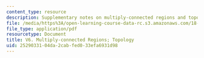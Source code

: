 ```yaml
---
content_type: resource
description: Supplementary notes on multiply-connected regions and topology.
file: /media/https%3A/open-learning-course-data-rc.s3.amazonaws.com/18-02-multivariable-calculus-fall-2007/2529033104da2cabfed033efa6931d98_mult_conectd_reg.pdf
file_type: application/pdf
resourcetype: Document
title: V6. Multiply-connected Regions; Topology
uid: 25290331-04da-2cab-fed0-33efa6931d98
---
```

